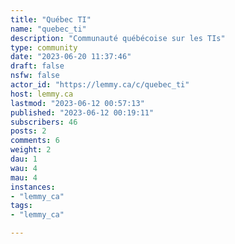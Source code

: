 ```yaml
---
title: "Québec TI" 
name: "quebec_ti"
description: "Communauté québécoise sur les TIs"
type: community
date: "2023-06-20 11:37:46"
draft: false
nsfw: false
actor_id: "https://lemmy.ca/c/quebec_ti"
host: lemmy.ca
lastmod: "2023-06-12 00:57:13"
published: "2023-06-12 00:19:11"
subscribers: 46
posts: 2
comments: 6
weight: 2
dau: 1
wau: 4
mau: 4
instances:
- "lemmy_ca"
tags: 
- "lemmy_ca"

---
```

